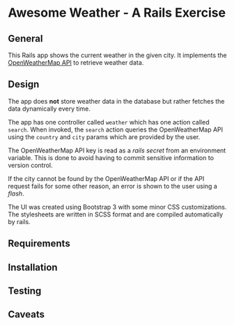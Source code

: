 # Awesome Weather - A Rails Exercise

## General

This Rails app shows the current weather in the given city. It implements the
[OpenWeatherMap API](https://openweathermap.org/api) to retrieve weather data.

## Design

The app does **not** store weather data in the database but rather fetches the
data dynamically every time.

The app has one controller called `weather` which has one action called
`search`. When invoked, the `search` action queries the OpenWeatherMap API using
the `country` and `city` params which are provided by the user.

The OpenWeatherMap API key is read as a *rails secret* from an environment
variable. This is done to avoid having to commit sensitive information to
version control.

If the city cannot be found by the OpenWeatherMap API or if the API request
fails for some other reason, an error is shown to the user using a *flash*.

The UI was created using Bootstrap 3 with some minor CSS customizations. The
stylesheets are written in SCSS format and are compiled automatically by rails.

## Requirements

## Installation

## Testing

## Caveats
